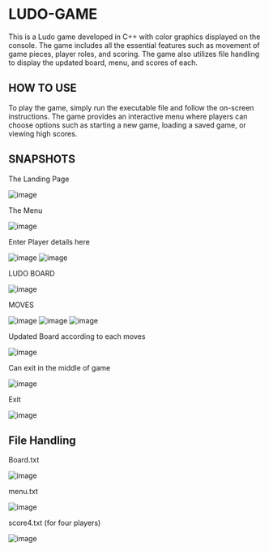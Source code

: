 # LUDO-GAME

This is a Ludo game developed in C++ with color graphics displayed on the console. The game includes all the essential features such as movement of game pieces, player roles, and scoring. The game also utilizes file handling to display the updated board, menu, and scores of each.

## HOW TO USE
To play the game, simply run the executable file and follow the on-screen instructions. The game provides an interactive menu where players can choose options such as starting a new game, loading a saved game, or viewing high scores.

## SNAPSHOTS

The Landing Page

![image](https://github.com/RaniaBm/Automotive-Studio/assets/128255568/eb69567e-d645-4e59-bb6a-a5e4ba86eaa6)

The Menu

![image](https://github.com/RaniaBm/LUDO-GAME/assets/128255568/6e45db11-6529-4187-b585-9563569a068e)

Enter Player details here

![image](https://github.com/RaniaBm/LUDO-GAME/assets/128255568/853299ef-434d-489e-81e1-b49aa3b8eba7)
![image](https://github.com/RaniaBm/LUDO-GAME/assets/128255568/0ba3702b-d18e-4ae2-a8e9-ba3f7233a005)

LUDO BOARD

![image](https://github.com/RaniaBm/LUDO-GAME/assets/128255568/21d96b99-36a5-4480-a4f0-ad20a5e227a5)

MOVES

![image](https://github.com/RaniaBm/LUDO-GAME/assets/128255568/c488fd26-55c4-4f5a-8b0a-2e1a1e58f013)
![image](https://github.com/RaniaBm/LUDO-GAME/assets/128255568/97f9d754-c69d-479c-a8f5-2bfed72d494e)
![image](https://github.com/RaniaBm/LUDO-GAME/assets/128255568/742481a0-0bb6-4ac0-9e81-d3e6f1ecc23f)

Updated Board according to each moves

![image](https://github.com/RaniaBm/LUDO-GAME/assets/128255568/2255af87-9419-4819-86b7-28c81b53a339)

Can exit in the middle of game

![image](https://github.com/RaniaBm/LUDO-GAME/assets/128255568/0ab193c6-7a40-4eb7-8959-88b2bca267fb)

Exit

![image](https://github.com/RaniaBm/LUDO-GAME/assets/128255568/4150c220-87f8-4071-ad89-92ab8b597304)


## File Handling

Board.txt

![image](https://github.com/RaniaBm/LUDO-GAME/assets/128255568/2f829994-dab8-44ee-b847-69cf1f57ffdf)

menu.txt

![image](https://github.com/RaniaBm/LUDO-GAME/assets/128255568/efad3d3b-f8ec-4ed5-bd63-7ae2e161b793)

score4.txt (for four players)

![image](https://github.com/RaniaBm/LUDO-GAME/assets/128255568/a029d2a1-0be1-48e0-86eb-a3375b954292)

